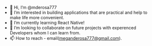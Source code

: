 - 👋 Hi, I’m @mderosa777
- 👀 I’m interested in building applications that are practical and help to make life more convenient.
- 🌱 I’m currently learning React Native!
- 💞️ I’m looking to collaborate on future projects with experenced Developers whom I can learn from. 
- 📫 How to reach - email(meganderosa777@gmail.com).

<!---
mderosa777/mderosa777 is a ✨ special ✨ repository because its `README.md` (this file) appears on your GitHub profile.
You can click the Preview link to take a look at your changes.
--->
